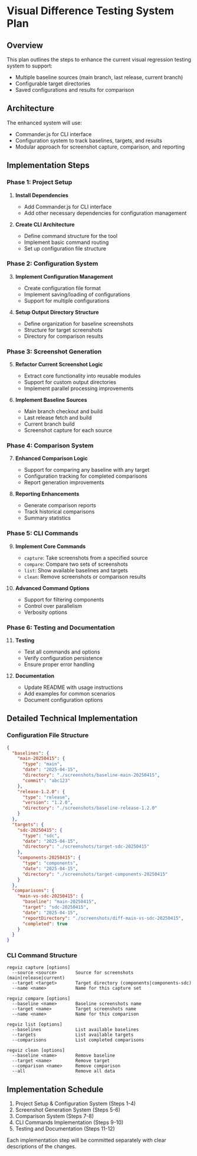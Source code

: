 # Visual Difference Testing System Plan

## Overview

This plan outlines the steps to enhance the current visual regression testing system to support:
- Multiple baseline sources (main branch, last release, current branch)
- Configurable target directories
- Saved configurations and results for comparison

## Architecture

The enhanced system will use:
- Commander.js for CLI interface
- Configuration system to track baselines, targets, and results
- Modular approach for screenshot capture, comparison, and reporting

## Implementation Steps

### Phase 1: Project Setup

1. **Install Dependencies**
   - Add Commander.js for CLI interface
   - Add other necessary dependencies for configuration management

2. **Create CLI Architecture**
   - Define command structure for the tool
   - Implement basic command routing
   - Set up configuration file structure

### Phase 2: Configuration System

3. **Implement Configuration Management**
   - Create configuration file format
   - Implement saving/loading of configurations
   - Support for multiple configurations

4. **Setup Output Directory Structure**
   - Define organization for baseline screenshots
   - Structure for target screenshots
   - Directory for comparison results

### Phase 3: Screenshot Generation

5. **Refactor Current Screenshot Logic**
   - Extract core functionality into reusable modules
   - Support for custom output directories
   - Implement parallel processing improvements

6. **Implement Baseline Sources**
   - Main branch checkout and build
   - Last release fetch and build
   - Current branch build
   - Screenshot capture for each source

### Phase 4: Comparison System

7. **Enhanced Comparison Logic**
   - Support for comparing any baseline with any target
   - Configuration tracking for completed comparisons
   - Report generation improvements

8. **Reporting Enhancements**
   - Generate comparison reports
   - Track historical comparisons
   - Summary statistics

### Phase 5: CLI Commands

9. **Implement Core Commands**
   - `capture`: Take screenshots from a specified source
   - `compare`: Compare two sets of screenshots
   - `list`: Show available baselines and targets
   - `clean`: Remove screenshots or comparison results

10. **Advanced Command Options**
    - Support for filtering components
    - Control over parallelism
    - Verbosity options

### Phase 6: Testing and Documentation

11. **Testing**
    - Test all commands and options
    - Verify configuration persistence
    - Ensure proper error handling

12. **Documentation**
    - Update README with usage instructions
    - Add examples for common scenarios
    - Document configuration options

## Detailed Technical Implementation

### Configuration File Structure

```json
{
  "baselines": {
    "main-20250415": {
      "type": "main",
      "date": "2025-04-15",
      "directory": "./screenshots/baseline-main-20250415",
      "commit": "abc123"
    },
    "release-1.2.0": {
      "type": "release",
      "version": "1.2.0",
      "directory": "./screenshots/baseline-release-1.2.0"
    }
  },
  "targets": {
    "sdc-20250415": {
      "type": "sdc",
      "date": "2025-04-15",
      "directory": "./screenshots/target-sdc-20250415"
    },
    "components-20250415": {
      "type": "components",
      "date": "2025-04-15",
      "directory": "./screenshots/target-components-20250415"
    }
  },
  "comparisons": {
    "main-vs-sdc-20250415": {
      "baseline": "main-20250415",
      "target": "sdc-20250415",
      "date": "2025-04-15",
      "reportDirectory": "./screenshots/diff-main-vs-sdc-20250415",
      "completed": true
    }
  }
}
```

### CLI Command Structure

```
regviz capture [options]
  --source <source>       Source for screenshots (main|release|current)
  --target <target>       Target directory (components|components-sdc)
  --name <name>           Name for this capture set

regviz compare [options]
  --baseline <name>       Baseline screenshots name
  --target <name>         Target screenshots name
  --name <name>           Name for this comparison

regviz list [options]
  --baselines             List available baselines
  --targets               List available targets
  --comparisons           List completed comparisons

regviz clean [options]
  --baseline <name>       Remove baseline
  --target <name>         Remove target
  --comparison <name>     Remove comparison
  --all                   Remove all data
```

## Implementation Schedule

1. Project Setup & Configuration System (Steps 1-4)
2. Screenshot Generation System (Steps 5-6)
3. Comparison System (Steps 7-8)
4. CLI Commands Implementation (Steps 9-10)
5. Testing and Documentation (Steps 11-12)

Each implementation step will be committed separately with clear descriptions of the changes.